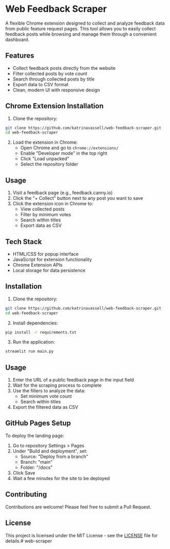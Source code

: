 # Web Feedback Scraper

A flexible Chrome extension designed to collect and analyze feedback data from public feature request pages. This tool allows you to easily collect feedback posts while browsing and manage them through a convenient dashboard.

## Features

- Collect feedback posts directly from the website
- Filter collected posts by vote count
- Search through collected posts by title
- Export data to CSV format
- Clean, modern UI with responsive design

## Chrome Extension Installation

1. Clone the repository:
```bash
git clone https://github.com/katrinavassell/web-feedback-scraper.git
cd web-feedback-scraper
```

2. Load the extension in Chrome:
   - Open Chrome and go to `chrome://extensions/`
   - Enable "Developer mode" in the top right
   - Click "Load unpacked"
   - Select the repository folder

## Usage

1. Visit a feedback page (e.g., feedback.canny.io)
2. Click the "+ Collect" button next to any post you want to save
3. Click the extension icon in Chrome to:
   - View collected posts
   - Filter by minimum votes
   - Search within titles
   - Export data as CSV

## Tech Stack

- HTML/CSS for popup interface
- JavaScript for extension functionality
- Chrome Extension APIs
- Local storage for data persistence

## Installation
1. Clone the repository:
```bash
git clone https://github.com/katrinavassell/web-feedback-scraper.git
cd web-feedback-scraper
```

2. Install dependencies:
```bash
pip install -r requirements.txt
```

3. Run the application:
```bash
streamlit run main.py
```

## Usage
1. Enter the URL of a public feedback page in the input field
2. Wait for the scraping process to complete
3. Use the filters to analyze the data:
   - Set minimum vote count
   - Search within titles
4. Export the filtered data as CSV

## GitHub Pages Setup

To deploy the landing page:

1. Go to repository Settings > Pages
2. Under "Build and deployment", set:
   - Source: "Deploy from a branch"
   - Branch: "main"
   - Folder: "/docs"
3. Click Save
4. Wait a few minutes for the site to be deployed

## Contributing

Contributions are welcome! Please feel free to submit a Pull Request.

## License

This project is licensed under the MIT License - see the [LICENSE](LICENSE) file for details.# web-scraper
